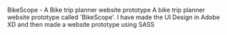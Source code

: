 BikeScope - A Bike trip planner website prototype
A bike trip planner website prototype called 'BikeScope'. I have made the UI Design in Adobe XD and then made a website prototype using SASS
